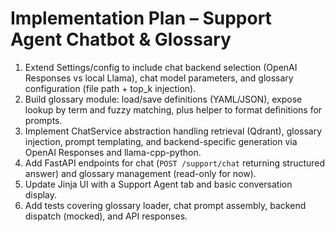 # Implementation Plan – Support Agent Chatbot & Glossary
1. Extend Settings/config to include chat backend selection (OpenAI Responses vs local Llama), chat model parameters, and glossary configuration (file path + top_k injection).
2. Build glossary module: load/save definitions (YAML/JSON), expose lookup by term and fuzzy matching, plus helper to format definitions for prompts.
3. Implement ChatService abstraction handling retrieval (Qdrant), glossary injection, prompt templating, and backend-specific generation via OpenAI Responses and llama-cpp-python.
4. Add FastAPI endpoints for chat (`POST /support/chat` returning structured answer) and glossary management (read-only for now).
5. Update Jinja UI with a Support Agent tab and basic conversation display.
6. Add tests covering glossary loader, chat prompt assembly, backend dispatch (mocked), and API responses.